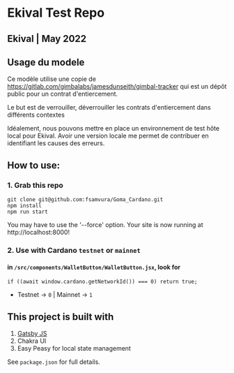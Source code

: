 # Ekival Test Repo
## Ekival | May 2022

## Usage du modele
Ce modèle utilise une copie de https://gitlab.com/gimbalabs/jamesdunseith/gimbal-tracker qui est un dépôt public pour un contrat d'entiercement.

Le but est de verrouiller, déverrouiller les contrats d'entiercement dans différents contextes

Idéalement, nous pouvons mettre en place un environnement de test hôte local pour Ekival. Avoir une version locale me permet de contribuer en identifiant les causes des erreurs.

## How to use:

### 1. Grab this repo
```
git clone git@github.com:fsamvura/Goma_Cardano.git
npm install
npm run start
```

You may have to use the '--force' option. Your site is now running at http://localhost:8000!

### 2. Use with Cardano `testnet` or `mainnet`
#### in `/src/components/WalletButton/WalletButton.jsx`, look for
```
if ((await window.cardano.getNetworkId()) === 0) return true;
```
- Testnet -> `0` | Mainnet -> `1`


## This project is built with
1. [Gatsby JS](https://www.gatsbyjs.com/docs/?utm_source=starter&utm_medium=readme&utm_campaign=minimal-starter)
2. Chakra UI
3. Easy Peasy for local state management

See `package.json` for full details.
